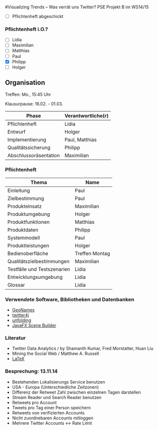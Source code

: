 ﻿#Visualizing Trends – Was verrät uns Twitter?
PSE Projekt B im WS14/15

- [ ] Pflichtenheft abgeschickt

### Pflichtenheft i.O.?
- [ ] Lidia
- [ ] Maximilian
- [ ] Matthias
- [ ] Paul
- [x] Philipp
- [ ] Holger

## Organisation
Treffen: Mo., 15:45 Uhr

Klausurpause: 16.02. - 01.03.

Phase | Verantwortliche(r)
------------ | -------------
Pflichtenheft | Lidia
Entwurf | Holger
Implementierung | Paul, Matthias
Qualitätssicherung | Philipp
Abschlussoräsentation | Maximilian

### Pflichtenheft
Thema | Name
----------- | ---------
Einleitung | Paul
Zielbestimmung | Paul
Produkteinsatz | Maximilian
Produktumgebung | Holger
Produktfunktionen | Matthias
Produktdaten | Philipp
Systemmodell | Paul
Produktleistungen | Holger
Bedienoberfläche | Treffen Montag
Qualitätszielbestimmungen | Maximilian
Testfälle und Testszenarien | Lidia
Entwicklungsumgebung | Lidia
Glossar | Lidia

### Verwendete Software, Bibliotheken und Datenbanken
* [GeoNames](http://www.geonames.org/)
* [twitter4j](http://twitter4j.org/en/index.html)
* [unfolding](http://unfoldingmaps.org)
* [JavaFX Scene Builder](http://www.oracle.com/technetwork/java/javase/downloads/javafxscenebuilder-info-2157684.html)

### Literatur
* Twitter Data Analytics / by Shamanth Kumar, Fred Morstatter, Huan Liu
* Mining the Social Web  / Matthew A. Russell
* [LaTeX](http://liinwww.ira.uka.de/~thw/vl-latex-co/)

### Besprechung: 13.11.14
* Bestehenden Lokalisierungs Service benutzen
* USA - Europa (Unterschiedliche Zeitzonen)
* Differenz der Retweet Zahl zwischen einzelnen Tagen darstellen
* Stream Reader und Search Reader benutzen
* Retweets pro Account
* Tweets pro Tag einer Person speichern
* Retweets von verifizierten Accounts
* Nicht zuordnebaren Accounts mitloggen
* Mehrere Twitter Accounts <-> Rate Limit


